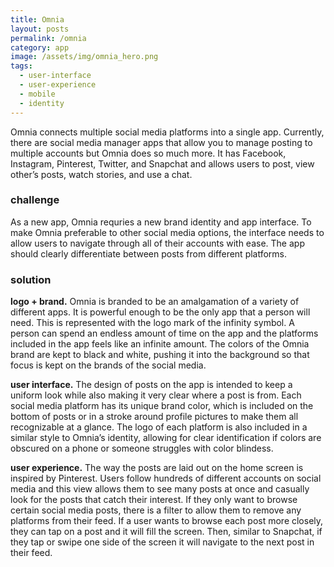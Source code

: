 ```yaml
---
title: Omnia
layout: posts
permalink: /omnia
category: app
image: /assets/img/omnia_hero.png
tags:
  - user-interface
  - user-experience
  - mobile
  - identity
---
```

Omnia connects multiple social media platforms into a single app. Currently, there are social media manager apps that allow you to manage posting to multiple accounts but Omnia does so much more. It has Facebook, Instagram, Pinterest, Twitter, and Snapchat and allows users to post, view other’s posts, watch stories, and use a chat.

### challenge

As a new app, Omnia requries a new brand identity and app interface. To make Omnia preferable to other social media options, the interface needs to allow users to navigate through all of their accounts with ease. The app should clearly differentiate between posts from different platforms.

### solution

**logo + brand.** Omnia is branded to be an amalgamation of a variety of different apps. It is powerful enough to be the only app that a person will need. This is represented with the logo mark of the infinity symbol. A person can spend an endless amount of time on the app and the platforms included in the app feels like an infinite amount. The colors of the Omnia brand are kept to black and white, pushing it into the background so that focus is kept on the brands of the social media.

**user interface.** The design of posts on the app is intended to keep a uniform look while also making it very clear where a post is from. Each social media platform has its unique brand color, which is included on the bottom of posts or in a stroke around profile pictures to make them all recognizable at a glance. The logo of each platform is also included in a similar style to Omnia’s identity, allowing for clear identification if colors are obscured on a phone or someone struggles with color blindess.

**user experience.** The way the posts are laid out on the home screen is inspired by Pinterest. Users follow hundreds of different accounts on social media and this view allows them to see many posts at once and casually look for the posts that catch their interest. If they only want to browse certain social media posts, there is a filter to allow them to remove any platforms from their feed. If a user wants to browse each post more closely, they can tap on a post and it will fill the screen. Then, similar to Snapchat, if they tap or swipe one side of the screen it will navigate to the next post in their feed.